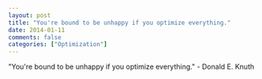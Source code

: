 ```yaml
---
layout: post
title: "You're bound to be unhappy if you optimize everything."
date: 2014-01-11
comments: false
categories: ["Optimization"]
---
```


<span class='quote'>"You're bound to be unhappy if you optimize everything."</span>
<span class='by'>- Donald E. Knuth</span>
